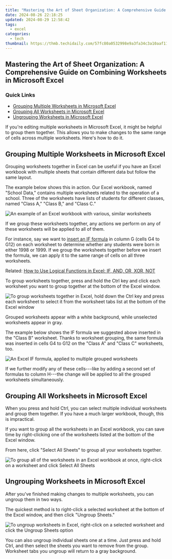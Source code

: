 ```yaml
---
title: "Mastering the Art of Sheet Organization: A Comprehensive Guide on Combining Worksheets in Microsoft Excel"
date: 2024-08-26 22:18:25
updated: 2024-08-29 12:58:42
tags:
  - excel
categories:
  - tech
thumbnail: https://thmb.techidaily.com/57fc80a0532998e9a3fa34c3a10aaf11a38c8a2570d6f12d0969979c5207b72c.jpg
---
```


## Mastering the Art of Sheet Organization: A Comprehensive Guide on Combining Worksheets in Microsoft Excel

### Quick Links

* [Grouping Multiple Worksheets in Microsoft Excel](https://facebook-video-share.techidaily.com/new-amplify-your-voice-on-youtube-mastery-through-tubebuddy-for-2024/)
* [Grouping All Worksheets in Microsoft Excel](https://apple-account.techidaily.com/in-2024-how-to-erase-an-apple-iphone-x-without-apple-id-by-drfone-ios/)
* [Ungrouping Worksheets in Microsoft Excel](https://extra-tips.techidaily.com/updated-2023s-leading-pc-vr-headsets-revealed/)

 If you're editing multiple worksheets in Microsoft Excel, it might be helpful to group them together. This allows you to make changes to the same range of cells across multiple worksheets. Here's how to do it.

##  Grouping Multiple Worksheets in Microsoft Excel

 Grouping worksheets together in Excel can be useful if you have an Excel workbook with multiple sheets that contain different data but follow the same layout.

 The example below shows this in action. Our Excel workbook, named "School Data," contains multiple worksheets related to the operation of a school. Three of the worksheets have lists of students for different classes, named "Class A," "Class B," and "Class C."

![An example of an Excel workbook with various, similar worksheets](https://static1.howtogeekimages.com/wordpress/wp-content/uploads/2020/02/Excel-Worksheets-Student-Example.png) 

 If we group these worksheets together, any actions we perform on any of these worksheets will be applied to all of them.

 For instance, say we want to [insert an IF formula](https://extra-skills.techidaily.com/in-2024-spark-engagement-the-ultimate-list-of-video-text-effects/) in column G (cells G4 to G12) on each worksheet to determine whether any students were born in either 1998 or 1999\. If we group the worksheets together before we insert the formula, we can apply it to the same range of cells on all three worksheets.

Related: [How to Use Logical Functions in Excel: IF, AND, OR, XOR, NOT](https://extra-skills.techidaily.com/in-2024-spark-engagement-the-ultimate-list-of-video-text-effects/) 

 To group worksheets together, press and hold the Ctrl key and click each worksheet you want to group together at the bottom of the Excel window.

![To group worksheets together in Excel, hold down the Ctrl key and press each worksheet to select it from the worksheet tabs list at the bottom of the Excel window](https://static1.howtogeekimages.com/wordpress/wp-content/uploads/2020/02/Excel-Grouped-Worksheets.png) 

 Grouped worksheets appear with a white background, while unselected worksheets appear in gray.

 The example below shows the IF formula we suggested above inserted in the "Class B" worksheet. Thanks to worksheet grouping, the same formula was inserted in cells G4 to G12 on the "Class A" and "Class C" worksheets, too.

![An Excel IF formula, applied to multiple grouped worksheets](https://static1.howtogeekimages.com/wordpress/wp-content/uploads/2020/02/Excel-Formula-Grouped-Worksheet.png) 

 If we further modify any of these cells---like by adding a second set of formulas to column H---the change will be applied to all the grouped worksheets simultaneously.

##  Grouping All Worksheets in Microsoft Excel

 When you press and hold Ctrl, you can select multiple individual worksheets and group them together. If you have a much larger workbook, though, this is impractical.

 If you want to group all the worksheets in an Excel workbook, you can save time by right-clicking one of the worksheets listed at the bottom of the Excel window.

 From here, click "Select All Sheets" to group all your worksheets together.

![To group all of the worksheets in an Excel workbook at once, right-click on a worksheet and click Select All Sheets](https://static1.howtogeekimages.com/wordpress/wp-content/uploads/2020/02/Excel-Select-All-Sheets.png) 

##  Ungrouping Worksheets in Microsoft Excel

 After you've finished making changes to multiple worksheets, you can ungroup them in two ways.

 The quickest method is to right-click a selected worksheet at the bottom of the Excel window, and then click "Ungroup Sheets."

![To ungroup worksheets in Excel, right-click on a selected worksheet and click the Ungroup Sheets option](https://static1.howtogeekimages.com/wordpress/wp-content/uploads/2020/02/Excel-Ungroup-Sheets.png) 

 You can also ungroup individual sheets one at a time. Just press and hold Ctrl, and then select the sheets you want to remove from the group. Worksheet tabs you ungroup will return to a gray background.

<ins class="adsbygoogle"
     style="display:block"
     data-ad-format="autorelaxed"
     data-ad-client="ca-pub-7571918770474297"
     data-ad-slot="1223367746"></ins>



<ins class="adsbygoogle"
     style="display:block"
     data-ad-client="ca-pub-7571918770474297"
     data-ad-slot="8358498916"
     data-ad-format="auto"
     data-full-width-responsive="true"></ins>
